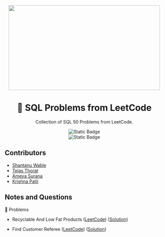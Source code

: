 <div align="center">
<img src="https://media2.giphy.com/media/v1.Y2lkPTc5MGI3NjExaW9keDk1cTV4aDE3YWZzOTJ1dTdxdmgxbzRnYmN2MzIwcXdlenUyMiZlcD12MV9pbnRlcm5hbF9naWZfYnlfaWQmY3Q9Zw/iIqmM5tTjmpOB9mpbn/giphy.gif" width="480" height="268" />

# 🧩 SQL Problems from LeetCode

Collection of SQL 50 Problems from LeetCode.

![Static Badge](https://img.shields.io/badge/SQL-blue) <br/>
![Static Badge](https://img.shields.io/badge/SQL%2050-red)

</div>

## Contributors

- [Shantanu Wable](https://github.com/shxntanu)
- [Tejas Thorat](https://github.com/tejaspthorat)
- [Ameya Surana](https://github.com/firefeast7)
- [Krishna Patil](https://github.com/Krishnapatil28113)

## Notes and Questions

📁 Problems

- Recyclable And Low Fat Products ([LeetCode](https://leetcode.com/problems/recyclable-and-low-fat-products)) ([Solution](recyclable-and-low-fat-products.sql))

- Find Customer Referee ([LeetCode](https://leetcode.com/problems/find-customer-referee)) ([Solution](find-customer-referee.sql))

